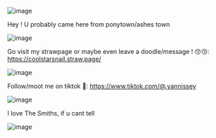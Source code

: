 ![image](https://github.com/user-attachments/assets/14218679-3323-47a9-839a-53cd01eb701a)

Hey ! U probably came here from ponytown/ashes town

![image](https://github.com/user-attachments/assets/5043d5f6-5845-4515-beab-e2603a0aee8b)

Go visit my strawpage or maybe even leave a doodle/message ! 😚😚: https://coolstarsnail.straw.page/

![image](https://github.com/user-attachments/assets/aa74c40a-9842-4e7e-9a7f-95f9a7a534e8)

Follow/moot me on tiktok 💝: https://www.tiktok.com/@.yannissey

![image](https://github.com/user-attachments/assets/aa74c40a-9842-4e7e-9a7f-95f9a7a534e8)

I love The Smiths, if u cant tell 

![image](https://github.com/user-attachments/assets/aa74c40a-9842-4e7e-9a7f-95f9a7a534e8)

